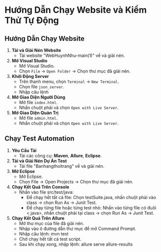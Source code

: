 # Hướng Dẫn Chạy Website và Kiểm Thử Tự Động
## Hướng Dẫn Chạy Website
1. **Tải và Giải Nén Website**
   - Tải website "WebHuynhNhu-main(1)" về và giải nén.
2. **Mở Visual Studio**
   - Mở Visual Studio.
   - Chọn `File` -> `Open Folder` -> Chọn thư mục đã giải nén.
3. **Khởi Động Server**
   - Trên thanh menu, chọn `Terminal` -> `New Terminal`.
   - Chọn file `json_server`.
   - Nhập câu lệnh <npm start>
4. **Mở Giao Diện Người Dùng**
   - Mở file `index.html`.
   - Nhấn chuột phải và chọn `Open with Live Server`.
5. **Mở Giao Diện Quản Trị**
   - Mở file `admin.html`.
   - Nhấn chuột phải và chọn `Open with Live Server`.
     
## Chạy Test Automation
1. **Yêu Cầu Tải**
   - Tải các công cụ: **Maven**, **Allure**, **Eclipse**.
2. **Tải và Giải Nén Dự Án Test**
   - Tải file "Banhangthoitrang" về và giải nén.
3. **Mở Eclipse**
   - Mở Eclipse.
   - Chọn File -> Open Projects -> Chọn thư mục đã giải nén.
4. **Chạy Kết Quả Trên Console**
   - Nhấn vào file src/test/java:
     - Để chạy hết tất cả file: Chọn testSuite.java, nhấn chuột phải vào class -> chọn Run As -> Junit Test.
     - Để chạy từng file hoặc từng test nhỏ: Nhấn vào từng file có đuôi <.java>, nhấn chuột phải tại class -> chọn Run As -> Junit Test.
5. **Chạy Kết Quả Trên Allure**
   - Mở thư mục của file đã giải nén.
   - Nhập <cmd> vào ô đường dẫn thư mục để mở Command Prompt.
   - Nhập câu lệnh: mvn test
   - Chờ chạy hết tất cả test script.
   - Sau khi chạy xong, nhập lệnh: allure serve allure-results
     
